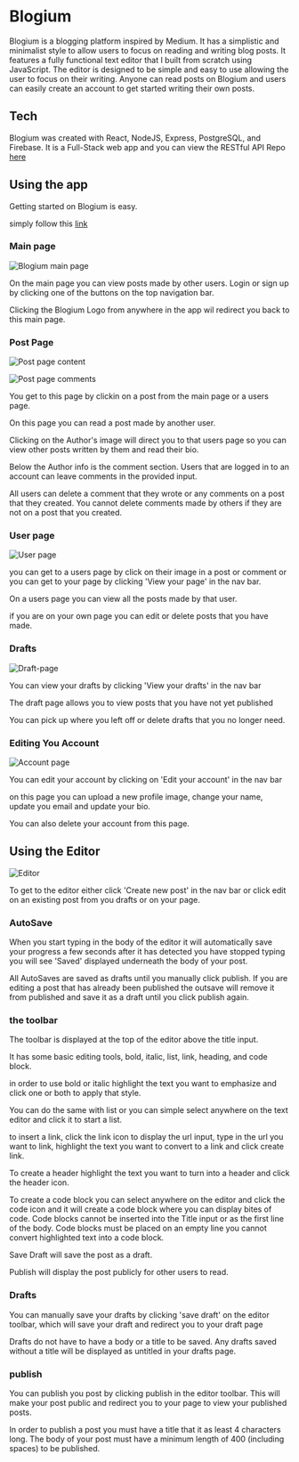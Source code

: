 # Blogium

Blogium is a blogging platform inspired by Medium. It has a simplistic and minimalist style to allow users to focus on reading and writing blog posts. It features a fully functional text editor that I built from scratch using JavaScript. The editor is designed to be simple and easy to use allowing the user to focus on their writing. Anyone can read posts on Blogium and users can easily create an account to get started writing their own posts.

## Tech

Blogium was created with React, NodeJS, Express, PostgreSQL, and Firebase. It is a Full-Stack web app and you can view the RESTful API Repo [here](https://github.com/f3ve/Blogium-api)

## Using the app

Getting started on Blogium is easy. 

simply follow this [link](https://blogium.now.sh/)

### Main page

![Blogium main page](https://github.com/f3ve/Blogium/blob/master/src/images/blogium-main-page.png)

On the main page you can view posts made by other users. Login or sign up by clicking one of the buttons on the top navigation bar. 

Clicking the Blogium Logo from anywhere in the app wil redirect you back to this main page.

### Post Page

![Post page content](https://github.com/f3ve/Blogium/blob/master/src/images/post-page.png)

![Post page comments](https://github.com/f3ve/Blogium/blob/master/src/images/post-page-comments.png)

You get to this page by clickin on a post from the main page or a users page.

On this page you can read a post made by another user. 

Clicking on the Author's image will direct you to that users page so you can view other posts written by them and read their bio.

Below the Author info is the comment section. Users that are logged in to an account can leave comments in the provided input. 

All users can delete a comment that they wrote or any comments on a post that they created. You cannot delete comments made by others if they are not on a post that you created.

### User page

![User page](https://github.com/f3ve/Blogium/blob/master/src/images/user-page.png)

you can get to a users page by click on their image in a post or comment or you can get to your page by clicking 'View your page' in the nav bar.

On a users page you can view all the posts made by that user.

if you are on your own page you can edit or delete posts that you have made.

### Drafts

![Draft-page](https://github.com/f3ve/Blogium/blob/master/src/images/draft-page.png)

You can view your drafts by clicking 'View your drafts' in the nav bar

The draft page allows you to view posts that you have not yet published

You can pick up where you left off or delete drafts that you no longer need.

### Editing You Account

![Account page](https://github.com/f3ve/Blogium/blob/master/src/images/account-page.png)

You can edit your account by clicking on 'Edit your account' in the nav bar

on this page you can upload a new profile image, change your name, update you email and update your bio. 

You can also delete your account from this page.

## Using the Editor 

![Editor](https://github.com/f3ve/Blogium/blob/master/src/images/editor.png)

To get to the editor either click 'Create new post' in the nav bar or click edit on an existing post from you drafts or on your page. 

### AutoSave

When you start typing in the body of the editor it will automatically save your progress a few seconds after it has detected you have stopped typing you will see 'Saved' displayed underneath the body of your post.

All AutoSaves are saved as drafts until you manually click publish. If you are editing a post that has already been published the outsave will remove it from published and save it as a draft until you click publish again. 

### the toolbar

The toolbar is displayed at the top of the editor above the title input.

It has some basic editing tools, bold, italic, list, link, heading, and code block. 

in order to use bold or italic highlight the text you want to emphasize and click one or both to apply that style.

You can do the same with list or you can simple select anywhere on the text editor and click it to start a list. 

to insert a link, click the link icon to display the url input, type in the url you want to link, highlight the text you want to convert to a link and click create link.

To create a header highlight the text you want to turn into a header and click the header icon.

To create a code block you can select anywhere on the editor and click the code icon and it will create a code block where you can display bites of code. Code blocks cannot be inserted into the Title input or as the first line of the body. Code blocks must be placed on an empty line you cannot convert highlighted text into a code block.

Save Draft will save the post as a draft. 

Publish will display the post publicly for other users to read.

### Drafts

You can manually save your drafts by clicking 'save draft' on the editor toolbar, which will save your draft and redirect you to your draft page 

Drafts do not have to have a body or a title to be saved. Any drafts saved without a title will be displayed as untitled in your drafts page. 

### publish

You can publish you post by clicking publish in the editor toolbar. This will make your post public and redirect you to your page to view your published posts. 

In order to publish a post you must have a title that it as least 4 characters long. The body of your post must have a minimum length of 400 (including spaces) to be published.
